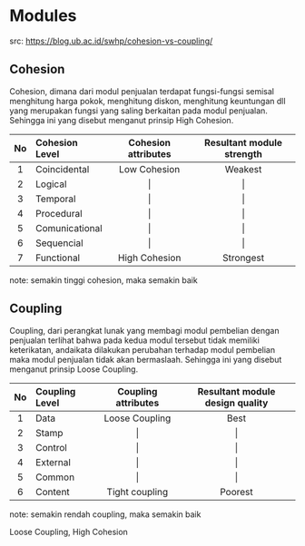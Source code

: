
# Modules
src: https://blog.ub.ac.id/swhp/cohesion-vs-coupling/

## Cohesion
Cohesion, dimana dari modul penjualan terdapat fungsi-fungsi semisal menghitung harga pokok, menghitung diskon, menghitung keuntungan dll yang merupakan fungsi yang saling berkaitan pada modul penjualan. Sehingga ini yang disebut menganut prinsip High Cohesion.

| No  | Cohesion Level  | Cohesion attributes | Resultant module strength |
| :-: | :-------------- | :-----------------: | :-----------------------: |
| 1   | Coincidental    | Low Cohesion        | Weakest                   |
| 2   | Logical         | \|                  | \|                        |
| 3   | Temporal        | \|                  | \|                        |
| 4   | Procedural      | \|                  | \|                        |
| 5   | Comunicational  | \|                  | \|                        |
| 6   | Sequencial      | \|                  | \|                        |
| 7   | Functional      | High Cohesion       | Strongest                 |

note: semakin tinggi cohesion, maka semakin baik

## Coupling
Coupling, dari perangkat lunak yang membagi modul pembelian dengan penjualan terlihat bahwa pada kedua modul tersebut tidak memiliki keterikatan, andaikata dilakukan perubahan terhadap modul pembelian maka modul penjualan tidak akan bermaslaah. Sehingga ini yang disebut menganut prinsip Loose Coupling.


| No  | Coupling Level  | Coupling attributes | Resultant module design quality |
| :-: | :-------------- | :---------------:   | :-----------------------------: |
| 1   | Data            | Loose Coupling      | Best                            |
| 2   | Stamp           | \|                  | \|                              |
| 3   | Control         | \|                  | \|                              |
| 4   | External        | \|                  | \|                              |
| 5   | Common          | \|                  | \|                              |
| 6   | Content         | Tight coupling      | Poorest                         |

note: semakin rendah coupling, maka semakin baik


Loose Coupling, High Cohesion
